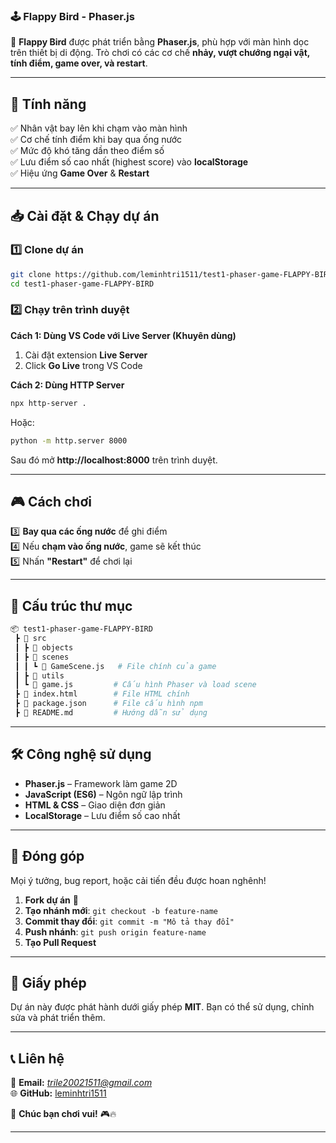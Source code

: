 ### **🕹️ Flappy Bird - Phaser.js**
🚀 **Flappy Bird** được phát triển bằng **Phaser.js**, phù hợp với màn hình dọc trên thiết bị di động. Trò chơi có các cơ chế **nhảy, vượt chướng ngại vật, tính điểm, game over, và restart**.

---

## **📌 Tính năng**
✅ Nhân vật bay lên khi chạm vào màn hình  
✅ Cơ chế tính điểm khi bay qua ống nước  
✅ Mức độ khó tăng dần theo điểm số  
✅ Lưu điểm số cao nhất (highest score) vào **localStorage**  
✅ Hiệu ứng **Game Over** & **Restart**  

---

## **📥 Cài đặt & Chạy dự án**
### **1️⃣ Clone dự án**
```sh
git clone https://github.com/leminhtri1511/test1-phaser-game-FLAPPY-BIRD.git
cd test1-phaser-game-FLAPPY-BIRD
```

### **2️⃣ Chạy trên trình duyệt**
**Cách 1: Dùng VS Code với Live Server (Khuyên dùng)**
1. Cài đặt extension **Live Server**
2. Click **Go Live** trong VS Code

**Cách 2: Dùng HTTP Server**
```sh
npx http-server .
```
Hoặc:
```sh
python -m http.server 8000
```
Sau đó mở **http://localhost:8000** trên trình duyệt.

---

## **🎮 Cách chơi**
3️⃣ **Bay qua các ống nước** để ghi điểm  
4️⃣ Nếu **chạm vào ống nước**, game sẽ kết thúc  
5️⃣ Nhấn **"Restart"** để chơi lại  

---

## **📂 Cấu trúc thư mục**
```bash
📦 test1-phaser-game-FLAPPY-BIRD
 ┣ 📂 src
 ┃ ┣ 📂 objects
 ┃ ┣ 📂 scenes
 ┃ ┃ ┗ 📜 GameScene.js   # File chính của game
 ┃ ┣ 📂 utils
 ┃ ┗ 📜 game.js         # Cấu hình Phaser và load scene
 ┣ 📜 index.html        # File HTML chính
 ┣ 📜 package.json      # File cấu hình npm
 ┣ 📜 README.md         # Hướng dẫn sử dụng
```

---

## **🛠️ Công nghệ sử dụng**
- **Phaser.js** – Framework làm game 2D  
- **JavaScript (ES6)** – Ngôn ngữ lập trình  
- **HTML & CSS** – Giao diện đơn giản  
- **LocalStorage** – Lưu điểm số cao nhất  

---

## **🤝 Đóng góp**
Mọi ý tưởng, bug report, hoặc cải tiến đều được hoan nghênh!  
1. **Fork dự án** 🍴  
2. **Tạo nhánh mới**: `git checkout -b feature-name`  
3. **Commit thay đổi**: `git commit -m "Mô tả thay đổi"`  
4. **Push nhánh**: `git push origin feature-name`  
5. **Tạo Pull Request**  

---

## **📄 Giấy phép**
Dự án này được phát hành dưới giấy phép **MIT**. Bạn có thể sử dụng, chỉnh sửa và phát triển thêm.

---

## **📞 Liên hệ**
📧 **Email:** *trile20021511@gmail.com*  
🌐 **GitHub:** [leminhtri1511](https://github.com/leminhtri1511)  

🚀 **Chúc bạn chơi vui!** 🎮🔥

---